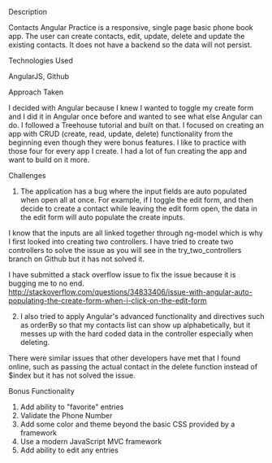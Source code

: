 Description

Contacts Angular Practice is a responsive, single page basic phone book app.
The user can create contacts, edit, update, delete and update the existing contacts. It does not have a backend so the data will not persist.

Technologies Used

AngularJS, Github

Approach Taken

I decided with Angular because I knew I wanted to toggle my create form and I did it in Angular once before and wanted to see what else Angular can do. I followed a Treehouse tutorial and built on that. I focused on creating an app with CRUD (create, read, update, delete) functionality from the beginning even though they were bonus features. I like to practice with those four for every app I create. I had a lot of fun creating the app and want to build on it more.

Challenges

1. The application has a bug where the input fields are auto populated when open all at once. For example, if I toggle the edit form, and then decide to create a contact while leaving the edit form open, the data in the edit form will auto populate the create inputs.

I know that the inputs are all linked together through ng-model which is why I first looked into creating two controllers. I have tried to create two controllers to solve the issue as you will see in the try_two_controllers branch on Github but it has not solved it.

I have submitted a stack overflow issue to fix the issue because it is bugging me to no end. http://stackoverflow.com/questions/34833406/issue-with-angular-auto-populating-the-create-form-when-i-click-on-the-edit-form

2. I also tried to apply Angular's advanced functionality and directives such as orderBy so that my contacts list can show up alphabetically, but it messes up with the hard coded data in the controller especially when deleting.

<!-- <div class="item" ng-repeat="contact in mainCtrl.contacts | orderBy:'-name': true track by $index"> -->

There were similar issues that other developers have met that I found online, such as passing the actual contact in the delete function instead of $index but it has not solved the issue.

Bonus Functionality

1. Add ability to "favorite" entries
2. Validate the Phone Number
3. Add some color and theme beyond the basic CSS provided by a framework
4. Use a modern JavaScript MVC framework
5. Add ability to edit any entries
